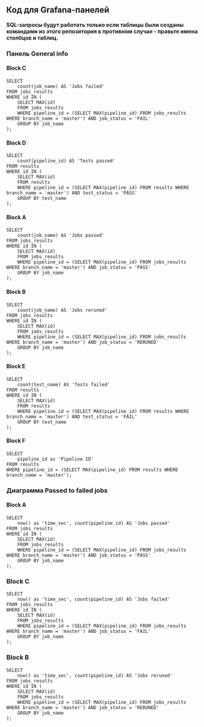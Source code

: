 ## Код для Grafana-панелей

**SQL-запросы будут работать только если таблицы были созданы командами из этого репозитория в противном случае - правьте имена столбцов и таблиц.**

### Панель General info
#### Block C

```
SELECT  
    count(job_name) AS 'Jobs failed'
FROM jobs_results
WHERE id IN (
    SELECT MAX(id)
    FROM jobs_results
    WHERE pipeline_id = (SELECT MAX(pipeline_id) FROM jobs_results WHERE branch_name = 'master') AND job_status = 'FAIL'
    GROUP BY job_name
);
```

#### Block D

```
SELECT  
    count(pipeline_id) AS 'Tests passed' 
FROM results
WHERE id IN (
    SELECT MAX(id)
    FROM results
    WHERE pipeline_id = (SELECT MAX(pipeline_id) FROM results WHERE branch_name = 'master') AND test_status = 'PASS'
    GROUP BY test_name
);
```

#### Block A

```
SELECT  
    count(job_name) AS 'Jobs passed'
FROM jobs_results
WHERE id IN (
    SELECT MAX(id)
    FROM jobs_results
    WHERE pipeline_id = (SELECT MAX(pipeline_id) FROM jobs_results WHERE branch_name = 'master') AND job_status = 'PASS'
    GROUP BY job_name
);
```

#### Block B

```
SELECT  
    count(job_name) AS 'Jobs reruned'
FROM jobs_results
WHERE id IN (
    SELECT MAX(id)
    FROM jobs_results
    WHERE pipeline_id = (SELECT MAX(pipeline_id) FROM jobs_results WHERE branch_name = 'master') AND job_status = 'RERUNED'
    GROUP BY job_name
);
```

#### Block E
```
SELECT  
    count(test_name) AS 'Tests failed'
FROM results
WHERE id IN (
    SELECT MAX(id)
    FROM results
    WHERE pipeline_id = (SELECT MAX(pipeline_id) FROM results WHERE branch_name = 'master') AND test_status = 'FAIL'
    GROUP BY test_name
);
```

#### Block F
```
SELECT
    pipeline_id as 'Pipeline ID'
FROM results
WHERE pipeline_id = (SELECT MAX(pipeline_id) FROM results WHERE branch_name = 'master');
```

### Диаграмма Passed to failed jobs

#### Block A

```
SELECT  
    now() as 'time_sec', count(pipeline_id) AS 'Jobs passed'
FROM jobs_results
WHERE id IN (
    SELECT MAX(id)
    FROM jobs_results
    WHERE pipeline_id = (SELECT MAX(pipeline_id) FROM jobs_results WHERE branch_name = 'master') AND job_status = 'PASS'
    GROUP BY job_name
);
```

### Block C

```
SELECT  
    now() as 'time_sec', count(pipeline_id) AS 'Jobs failed'
FROM jobs_results
WHERE id IN (
    SELECT MAX(id)
    FROM jobs_results
    WHERE pipeline_id = (SELECT MAX(pipeline_id) FROM jobs_results WHERE branch_name = 'master') AND job_status = 'FAIL'
    GROUP BY job_name
);
```

### Block B

```
SELECT  
    now() as 'time_sec', count(pipeline_id) AS 'Jobs reruned'
FROM jobs_results
WHERE id IN (
    SELECT MAX(id)
    FROM jobs_results
    WHERE pipeline_id = (SELECT MAX(pipeline_id) FROM jobs_results WHERE branch_name = 'master') AND job_status = 'RERUNED'
    GROUP BY job_name
);
```
